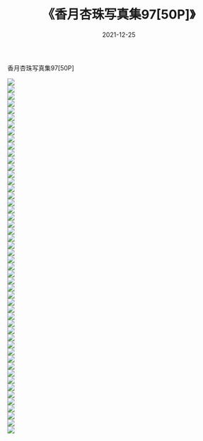 ﻿---
layout: post
title:  《香月杏珠写真集97[50P]》
date:   2021-12-25
img: http://pic.660000.xyz/1:/性感/2021/香月杏珠写真集97[50P]/000.jpg
categories: [美女, 清纯, 唯美]
---

香月杏珠写真集97[50P]

  ![](http://pic.660000.xyz/1:/性感/2021/香月杏珠写真集97[50P]/001.jpg) <br> ![](http://pic.660000.xyz/1:/性感/2021/香月杏珠写真集97[50P]/002.jpg) <br> ![](http://pic.660000.xyz/1:/性感/2021/香月杏珠写真集97[50P]/003.jpg) <br> ![](http://pic.660000.xyz/1:/性感/2021/香月杏珠写真集97[50P]/004.jpg) <br> ![](http://pic.660000.xyz/1:/性感/2021/香月杏珠写真集97[50P]/005.jpg) <br> ![](http://pic.660000.xyz/1:/性感/2021/香月杏珠写真集97[50P]/006.jpg) <br> ![](http://pic.660000.xyz/1:/性感/2021/香月杏珠写真集97[50P]/007.jpg) <br> ![](http://pic.660000.xyz/1:/性感/2021/香月杏珠写真集97[50P]/008.jpg) <br> ![](http://pic.660000.xyz/1:/性感/2021/香月杏珠写真集97[50P]/009.jpg) <br> ![](http://pic.660000.xyz/1:/性感/2021/香月杏珠写真集97[50P]/010.jpg) <br> ![](http://pic.660000.xyz/1:/性感/2021/香月杏珠写真集97[50P]/011.jpg) <br> ![](http://pic.660000.xyz/1:/性感/2021/香月杏珠写真集97[50P]/012.jpg) <br> ![](http://pic.660000.xyz/1:/性感/2021/香月杏珠写真集97[50P]/013.jpg) <br> ![](http://pic.660000.xyz/1:/性感/2021/香月杏珠写真集97[50P]/014.jpg) <br> ![](http://pic.660000.xyz/1:/性感/2021/香月杏珠写真集97[50P]/015.jpg) <br> ![](http://pic.660000.xyz/1:/性感/2021/香月杏珠写真集97[50P]/016.jpg) <br> ![](http://pic.660000.xyz/1:/性感/2021/香月杏珠写真集97[50P]/017.jpg) <br> ![](http://pic.660000.xyz/1:/性感/2021/香月杏珠写真集97[50P]/018.jpg) <br> ![](http://pic.660000.xyz/1:/性感/2021/香月杏珠写真集97[50P]/019.jpg) <br> ![](http://pic.660000.xyz/1:/性感/2021/香月杏珠写真集97[50P]/020.jpg) <br> ![](http://pic.660000.xyz/1:/性感/2021/香月杏珠写真集97[50P]/021.jpg) <br> ![](http://pic.660000.xyz/1:/性感/2021/香月杏珠写真集97[50P]/022.jpg) <br> ![](http://pic.660000.xyz/1:/性感/2021/香月杏珠写真集97[50P]/023.jpg) <br> ![](http://pic.660000.xyz/1:/性感/2021/香月杏珠写真集97[50P]/024.jpg) <br> ![](http://pic.660000.xyz/1:/性感/2021/香月杏珠写真集97[50P]/025.jpg) <br> ![](http://pic.660000.xyz/1:/性感/2021/香月杏珠写真集97[50P]/026.jpg) <br> ![](http://pic.660000.xyz/1:/性感/2021/香月杏珠写真集97[50P]/027.jpg) <br> ![](http://pic.660000.xyz/1:/性感/2021/香月杏珠写真集97[50P]/028.jpg) <br> ![](http://pic.660000.xyz/1:/性感/2021/香月杏珠写真集97[50P]/029.jpg) <br> ![](http://pic.660000.xyz/1:/性感/2021/香月杏珠写真集97[50P]/030.jpg) <br> ![](http://pic.660000.xyz/1:/性感/2021/香月杏珠写真集97[50P]/031.jpg) <br> ![](http://pic.660000.xyz/1:/性感/2021/香月杏珠写真集97[50P]/032.jpg) <br> ![](http://pic.660000.xyz/1:/性感/2021/香月杏珠写真集97[50P]/033.jpg) <br> ![](http://pic.660000.xyz/1:/性感/2021/香月杏珠写真集97[50P]/034.jpg) <br> ![](http://pic.660000.xyz/1:/性感/2021/香月杏珠写真集97[50P]/035.jpg) <br> ![](http://pic.660000.xyz/1:/性感/2021/香月杏珠写真集97[50P]/036.jpg) <br> ![](http://pic.660000.xyz/1:/性感/2021/香月杏珠写真集97[50P]/037.jpg) <br> ![](http://pic.660000.xyz/1:/性感/2021/香月杏珠写真集97[50P]/038.jpg) <br> ![](http://pic.660000.xyz/1:/性感/2021/香月杏珠写真集97[50P]/039.jpg) <br> ![](http://pic.660000.xyz/1:/性感/2021/香月杏珠写真集97[50P]/040.jpg) <br> ![](http://pic.660000.xyz/1:/性感/2021/香月杏珠写真集97[50P]/041.jpg) <br> ![](http://pic.660000.xyz/1:/性感/2021/香月杏珠写真集97[50P]/042.jpg) <br> ![](http://pic.660000.xyz/1:/性感/2021/香月杏珠写真集97[50P]/043.jpg) <br> ![](http://pic.660000.xyz/1:/性感/2021/香月杏珠写真集97[50P]/044.jpg) <br> ![](http://pic.660000.xyz/1:/性感/2021/香月杏珠写真集97[50P]/045.jpg) <br> ![](http://pic.660000.xyz/1:/性感/2021/香月杏珠写真集97[50P]/046.jpg) <br> ![](http://pic.660000.xyz/1:/性感/2021/香月杏珠写真集97[50P]/047.jpg) <br> ![](http://pic.660000.xyz/1:/性感/2021/香月杏珠写真集97[50P]/048.jpg) <br> ![](http://pic.660000.xyz/1:/性感/2021/香月杏珠写真集97[50P]/049.jpg) <br> ![](http://pic.660000.xyz/1:/性感/2021/香月杏珠写真集97[50P]/050.jpg) <br>